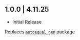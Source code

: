 ## 1.0.0 | 4.11.25

- Initial Release

Replaces [`autoequal_gen`](https://pub.dev/packages/autoequal_gen) package
